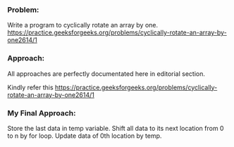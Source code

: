 ### Problem: 
Write a program to cyclically rotate an array by one.
https://practice.geeksforgeeks.org/problems/cyclically-rotate-an-array-by-one2614/1

### Approach:

All approaches are perfectly documentated here in editorial section.

Kindly refer this  https://practice.geeksforgeeks.org/problems/cyclically-rotate-an-array-by-one2614/1

### My Final Approach:

Store the last data in temp variable. Shift all data to its next location from 0 to n by for loop. Update data of 0th location by temp.

